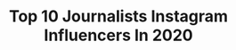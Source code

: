 ---
title: Top 10 Journalists Instagram Influencers In 2020
description: >-
  Find top journalists Instagram influencers in 2020. Most popular hashtags: #quarantena #merrychristmas # #italy.
platform: Instagram
profiles:
  - username: "hamishnews"
    fullname: >-
      Hamish Macdonald
    location: "Australia"
    followers: 34011
    engagement: 708
    commentsToLikes: 0.024491
    id: ck1389fhyf5380i19lvsvz72d
    verified: false
    hashtags: "#squad, #qanda"
  - username: "mostapha_raf.at"
    fullname: >-
      مصطفی رفعت‌
    location: "Iran"
    followers: 19171
    engagement: 1330
    commentsToLikes: 0.009158
    id: ck5zjp7tvhzz00i14w6l4kvy3
    verified: false
    hashtags: ""
  - username: "ira_chaykovskaya"
    fullname: >-
      Ира Чайковская
    location: "Russia"
    followers: 46754
    engagement: 202
    commentsToLikes: 0.047622
    id: ck5hmzin4mxca0i11aavphpms
    verified: false
    hashtags: "#sephorapressday2020, #themacallanedition5, #fuckcorona, #clifftopretreats"
  - username: "tantoo19"
    fullname: >-
      Tanviya de Girval Sapru
    location: "Italy"
    followers: 20835
    engagement: 1855
    commentsToLikes: 0.006583
    id: ck138q0pwhfx90i19ffo94wgx
    verified: false
    hashtags: "#breaking, #sistersforever, #positano, #amazing"
  - username: "amirmoosakazemi"
    fullname: >-
      امیر موسی کاظمی
    location: "Iran"
    followers: 11230
    engagement: 593
    commentsToLikes: 0.020220
    id: ck5q8wi3g8alt0i11srt3sgyj
    verified: false
    hashtags: ""
  - username: "zineb_el_rhazoui"
    fullname: >-
      Zineb El Rhazoui
    location: "France"
    followers: 8318
    engagement: 2456
    commentsToLikes: 1.710390
    id: ck5ca20vkcjzd0i11yrbcwuw1
    verified: false
    hashtags: "#oslofreedomforum, #cabu, #moroccanfashion, #womensrights"
  - username: "tasosdousis"
    fullname: >-
      Tasos Dousis
    location: "Greece"
    followers: 63977
    engagement: 1388
    commentsToLikes: 0.373283
    id: ck5hcdoulhiwd0i11c8ao5hs1
    verified: false
    hashtags: "#merrychristmas, #kalyteroskosmos, #renaultgreece, #menoumespiti"
  - username: "darlene4ny"
    fullname: >-
      Darlene Rodriguez
    location: "United States"
    followers: 19142
    engagement: 1110
    commentsToLikes: 0.127103
    id: ck6ua8z74277z0j7173spglr6
    verified: true
    hashtags: "#collegegrad, #mysonshine, #motthaven, #iceskating"
  - username: "bonaldiconcetta"
    fullname: >-
      Concetta Bonaldi
    location: "Italy"
    followers: 79007
    engagement: 1067
    commentsToLikes: 0.064535
    id: ckaoyj912hp6o0i78d6n73bt3
    verified: false
    hashtags: "#fase3, #alliesoftheplanet, #ichbleibezuhause, #mochi"
  - username: "kurlyand"
    fullname: >-
      ✨ Yevgeniya Kurlyand ✨
    location: "Italy"
    followers: 21042
    engagement: 826
    commentsToLikes: 0.066978
    id: ckaot2hquu32r0i78zbmfk0tf
    verified: false
    hashtags: "#ufficio, #spoileralert, #quarentena, #staysafestayhome"
---